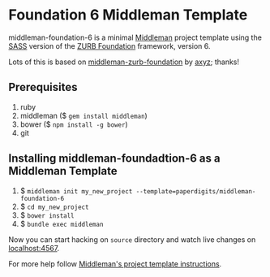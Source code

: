 # Foundation 6 Middleman Template

middleman-foundation-6 is a minimal [Middleman](http://middlemanapp.com/) project template using the [SASS](http://sass-lang.com) version of the [ZURB Foundation](http://foundation.zurb.com) framework, version 6.

Lots of this is based on [middleman-zurb-foundation](https://github.com/axyz/middleman-zurb-foundation) by [axyz](http://twitter.com/axyz); thanks!

## Prerequisites

1. ruby
1. middleman ($ `gem install middleman`)
1. bower ($ `npm install -g bower`)
1. git

## Installing middleman-foundadtion-6 as a Middleman Template

1. $ `middleman init my_new_project --template=paperdigits/middleman-foundation-6`
1. $ `cd my_new_project`
1. $ `bower install`
1. $ `bundle exec middleman`

Now you can start hacking on `source` directory and watch live changes on [localhost:4567](http://localhost:4567).

For more help follow [Middleman's project template instructions](http://middlemanapp.com/getting-started/welcome/).
